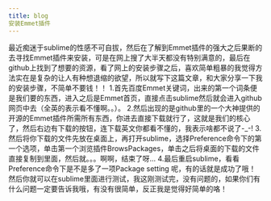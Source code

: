 ```yaml
---
title: blog
安装Emmet插件
---
```


   最近痴迷于sublime的性感不可自拔，然后在了解到Emmet插件的强大之后果断的去寻找Emmet插件来安装，可是在网上搜了大半天都没有特别满意的，最后在github上找到了想要的资源，看了网上的安装步骤之后，喜欢简单粗暴的我觉得方法实在是复杂的让人有种想退缩的欲望，所以就写下这篇文章，和大家分享一下我的安装步骤，不简单不要钱！！
    1.首先百度Emmet关键词，出来的第一个词条便是我们要的东西，进入之后是Emmet首页，直接点击sublime然后就会进入github网页中去（全英的表示看不懂啊。。）。
    2.然后出现的是github里的一个大神提供的开源的Emmet插件所需所有东西，你进去直接下载就行了，这就是我们的核心了，然后右边有下载的按钮，连下载英文你都看不懂的，我表示啥都不说了-_-!
    3.然后将你下载的文件先放在桌面上，再打开sublime，选择Preference命令下的第一个选项，单击第一个浏览插件BrowsPackages，单击之后将桌面的下载的文件直接复制到里面，然后就。。。啊啊，结束了呀...
  4.最后重启sublime，看看Preference命令下是不是多了一项Package setting 呢，有的话就是成功了哦！然后你就可以在sublime里面进行测试，我这刚测试完，没有问题的，如果你们有什么问题一定要告诉我哦，有没有很简单，反正我是觉得好简单的咯！